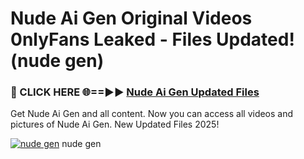 # Nude Ai Gen Original Videos 0nlyFans Leaked - Files Updated! (nude gen)

<h3>🔴 CLICK HERE 🌐==►► <a href="https://tinyurl.com/2p9ay9w9" rel="nofollow">Nude Ai Gen Updated Files</a></h3>

Get Nude Ai Gen and all content. Now you can access all videos and pictures of Nude Ai Gen. New Updated Files 2025!

[![nude gen](https://i.imgur.com/KQgVmj3.gif)](https://tinyurl.com/2p9ay9w9)
nude gen